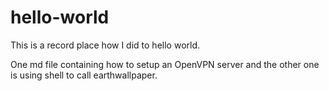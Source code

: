 # hello-world
This is a record place how I did to hello world.

One md file containing how to setup an OpenVPN server and the other one is using shell to call earthwallpaper.
